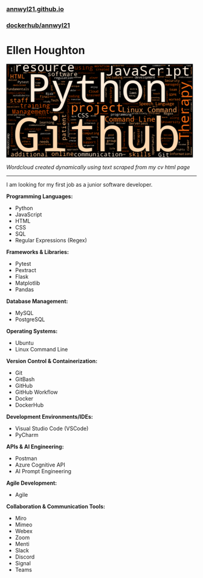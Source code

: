 ### [annwyl21.github.io](https://annwyl21.github.io)
### [dockerhub/annwyl21](https://hub.docker.com/repositories/annwyl21)

# Ellen Houghton

![Ellen Houghton CV wordcloud](./images/EllenHoughtonCVwordcloud_oranges.png)

*Wordcloud created dynamically using text scraped from my cv html page*

***
I am looking for my first job as a junior software developer.

**Programming Languages:**
- Python
- JavaScript
- HTML
- CSS
- SQL
- Regular Expressions (Regex)

**Frameworks & Libraries:**
- Pytest
- Pextract
- Flask
- Matplotlib
- Pandas

**Database Management:**
- MySQL
- PostgreSQL

**Operating Systems:**
- Ubuntu
- Linux Command Line

**Version Control & Containerization:**
- Git
- GitBash
- GitHub
- GitHub Workflow
- Docker
- DockerHub

**Development Environments/IDEs:**
- Visual Studio Code (VSCode)
- PyCharm

**APIs & AI Engineering:**
- Postman
- Azure Cognitive API
- AI Prompt Engineering

**Agile Development:**
- Agile

**Collaboration & Communication Tools:**
- Miro
- Mimeo
- Webex
- Zoom
- Menti
- Slack
- Discord
- Signal
- Teams